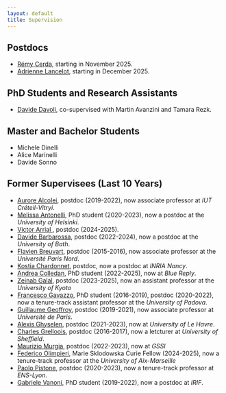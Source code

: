 ```yaml
---
layout: default
title: Supervision
---
```


<h2 class="fat-bottom">Postdocs</h2>
<ul>
<li> <a href="https://www.i2m.univ-amu.fr/perso/remy.cerda/">Rémy Cerda</a>, starting in November 2025.</li>
<li> <a href="https://www.irif.fr/users/lancelot/index">Adrienne Lancelot</a>, starting in December 2025.</li>
</ul>
<h2 class="fat-bottom">PhD Students and Research Assistants</h2>
<ul>
<li><a href="https://www-sop.inria.fr/members/Davide.Davoli/">Davide Davoli</a>, co-supervised with Martin Avanzini and Tamara Rezk.</li>
</ul>
<h2 class="fat-bottom">Master and Bachelor Students</h2>
<ul>
<li> Michele Dinelli</li>
<li> Alice Marinelli</li>
<li> Davide Sonno</li>
</ul>
<h2 class="fat-bottom">Former Supervisees (Last 10 Years)</h2>
<ul>
<li> <a href="https://www.lacl.fr/aurore.alcolei/">Aurore Alcolei</a>, postdoc (2019-2022), now associate professor at <em>IUT Créteil-Vitryi</em>.</li>
<li> <a href="https://www.helsinki.fi/en/about-us/people/people-finder/melissa-antonelli-9471108">Melissa Antonelli</a>, PhD student (2020-2023), now a postdoc at the <em>University of Helsinki</em>.</li>
<li> <a href="https://www.irif.fr/users/arrial/index">Victor Arrial </a>, postdoc (2024-2025).</li>
<li> <a href="https://davidebarbarossa12.github.io">Davide Barbarossa</a>, postdoc (2022-2024), now a postdoc at the <em>University of Bath</em>.</li>
<li> <a href="https://lipn.univ-paris13.fr/~breuvart/">Flavien Breuvart</a>, postdoc (2015-2016), now associate professor at the <em>Université Paris Nord</em>.</li>
<li> <a href="https://kostiachardonnet.github.io/">Kostia Chardonnet</a>, postdoc, now a postdoc at <em>INRIA Nancy</em>.</li>
<li> <a href="https://www.unibo.it/sitoweb/andrea.colledan/">Andrea Colledan</a>, PhD student (2022-2025), now at <em>Blue Reply</em>.</li>
<li> <a href="https://zgalal.github.io">Zeinab Galal</a>, postdoc (2023-2025), now an assistant professor at the <em>University of Kyoto</em></li>
<li> <a href="https://sites.google.com/view/francescogavazzo/home">Francesco Gavazzo</a>, PhD student (2016-2019), postdoc (2020-2022), now a tenure-track assistant professor at the <em>University of Padova</em>.</li>
<li> <a href="https://geoffroy.re/en/cv/">Guillaume Geoffroy</a>, postdoc (2019-2021), now associate professor at <em>Université de Paris</em>.</li>
<li> <a href="https://ghyselenalexis.github.io">Alexis Ghyselen</a>, postdoc (2021-2023), now at <em>University of Le Havre</em>.</li>
<li> <a href="https://sheffield.ac.uk/cs/people/academic/charles-grellois">Charles Grelloois</a>, postdoc (2016-2017), now a letcturer at <em>University of Sheffield</em>.</li>
<li> <a href="https://www.gssi.it/people/professors/lectures-computer-science/item/16615-murgia-maurizio">Maurizio Murgia</a>, postdoc (2022-2023), now at <em>GSSI</em></li>
<li> <a href="https://www.federicolimpieri.it">Federico Olimpieri</a>, Marie Sklodowska Curie Fellow (2024-2025), now a tenure-track professor at the <em>University of Aix-Marseille</em></li>
<li> <a href="https://perso.ens-lyon.fr/paolo.pistone/">Paolo Pistone</a>, postdoc (2020-2023), now a tenure-track professor at <em>ENS-Lyon</em>.</li>
<li> <a href="https://vanoni.me">Gabriele Vanoni</a>, PhD student (2019-2022), now a postdoc at <em>IRIF</em>.</li>
</ul>

